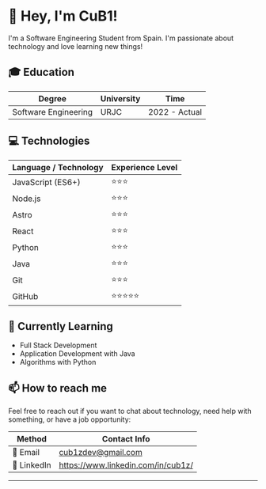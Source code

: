 # 👋 Hey, I'm CuB1!

I'm a Software Engineering Student from Spain. I'm passionate about technology and love learning new things!

## 🎓 Education
| Degree               | University | Time          |
| -------------------- | ---------- | ------------- |
| Software Engineering | URJC       | 2022 - Actual |

## 💻 Technologies
| Language / Technology | Experience Level |
| -------------------   | ---------------- |
| JavaScript (ES6+)     | ⭐⭐⭐          |
| Node.js               | ⭐⭐⭐          |
| Astro                 | ⭐⭐⭐          |
| React                 | ⭐⭐⭐          |
| Python                | ⭐⭐⭐          |
| Java                  | ⭐⭐⭐          |
| Git                   | ⭐⭐⭐          |
| GitHub                | ⭐⭐⭐⭐⭐     |

## 🌱 Currently Learning
- Full Stack Development
- Application Development with Java
- Algorithms with Python

## 📫 How to reach me

Feel free to reach out if you want to chat about technology, need help with something, or have a job opportunity:

| Method          | Contact Info                               |
| --------        | ------------------------------------------ |
| 📧 Email        | cub1zdev@gmail.com |
| 💼 LinkedIn     | https://www.linkedin.com/in/cub1z/ |

----
